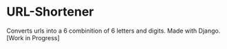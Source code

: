 # URL-Shortener
Converts urls into a 6 combinition of 6 letters and digits.
Made with Django.  
[Work in Progress]

